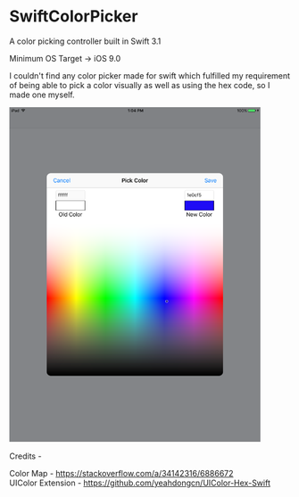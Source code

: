 # SwiftColorPicker
A color picking controller built in Swift 3.1

Minimum OS Target -> iOS 9.0

I couldn't find any color picker made for swift which fulfilled my requirement of being able to pick a color visually as well as using the hex code, so I made one myself.

<img src="https://github.com/rishabhkohli/SwiftColorPicker/blob/master/SwiftColorPicker.png?raw=true" height="600">

Credits - 

Color Map - https://stackoverflow.com/a/34142316/6886672 <br>
UIColor Extension - https://github.com/yeahdongcn/UIColor-Hex-Swift
